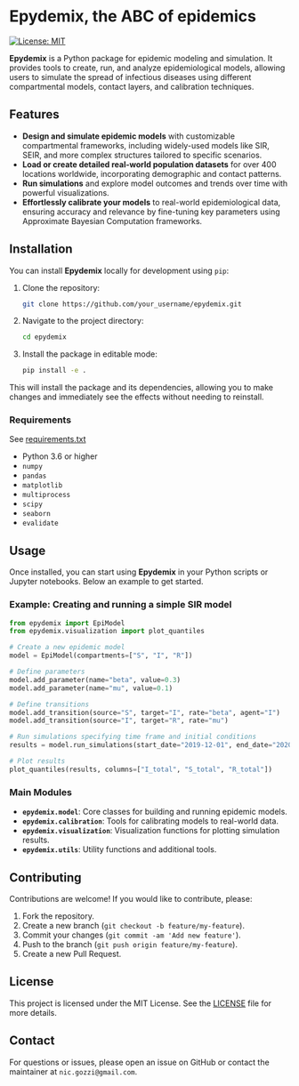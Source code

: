 # Epydemix, the ABC of epidemics
[![License: MIT](https://img.shields.io/badge/License-MIT-yellow.svg)](https://opensource.org/licenses/MIT)


**Epydemix** is a Python package for epidemic modeling and simulation. It provides tools to create, run, and analyze epidemiological models, allowing users to simulate the spread of infectious diseases using different compartmental models, contact layers, and calibration techniques.

## Features

- **Design and simulate epidemic models** with customizable compartmental frameworks, including widely-used models like SIR, SEIR, and more complex structures tailored to specific scenarios.
- **Load or create detailed real-world population datasets** for over 400 locations worldwide, incorporating demographic and contact patterns.
- **Run simulations** and explore model outcomes and trends over time with powerful visualizations.
- **Effortlessly calibrate your models** to real-world epidemiological data, ensuring accuracy and relevance by fine-tuning key parameters using Approximate Bayesian Computation frameworks.


## Installation

You can install **Epydemix** locally for development using `pip`:

1. Clone the repository:

   ```bash
   git clone https://github.com/your_username/epydemix.git
   ```

2. Navigate to the project directory:

   ```bash
   cd epydemix
   ```

3. Install the package in editable mode:

   ```bash
   pip install -e .
   ```

This will install the package and its dependencies, allowing you to make changes and immediately see the effects without needing to reinstall.

### Requirements

See [requirements.txt](https://github.com/ngozzi/epydemix/blob/main/requirements.txt)
- Python 3.6 or higher
- `numpy`
- `pandas`
- `matplotlib`
- `multiprocess`
- `scipy`
- `seaborn`
- `evalidate`

## Usage

Once installed, you can start using **Epydemix** in your Python scripts or Jupyter notebooks. Below an example to get started.

### Example: Creating and running a simple SIR model

```python
from epydemix import EpiModel 
from epydemix.visualization import plot_quantiles

# Create a new epidemic model
model = EpiModel(compartments=["S", "I", "R"])

# Define parameters
model.add_parameter(name="beta", value=0.3)
model.add_parameter(name="mu", value=0.1)

# Define transitions 
model.add_transition(source="S", target="I", rate="beta", agent="I")
model.add_transition(source="I", target="R", rate="mu")

# Run simulations specifying time frame and initial conditions
results = model.run_simulations(start_date="2019-12-01", end_date="2020-04-01", S=99990, I=10)

# Plot results 
plot_quantiles(results, columns=["I_total", "S_total", "R_total"])
```


### Main Modules

- **`epydemix.model`**: Core classes for building and running epidemic models.
- **`epydemix.calibration`**: Tools for calibrating models to real-world data.
- **`epydemix.visualization`**: Visualization functions for plotting simulation results.
- **`epydemix.utils`**: Utility functions and additional tools.


## Contributing

Contributions are welcome! If you would like to contribute, please:

1. Fork the repository.
2. Create a new branch (`git checkout -b feature/my-feature`).
3. Commit your changes (`git commit -am 'Add new feature'`).
4. Push to the branch (`git push origin feature/my-feature`).
5. Create a new Pull Request.

## License

This project is licensed under the MIT License. See the [LICENSE](LICENSE) file for more details.

## Contact

For questions or issues, please open an issue on GitHub or contact the maintainer at `nic.gozzi@gmail.com`.
